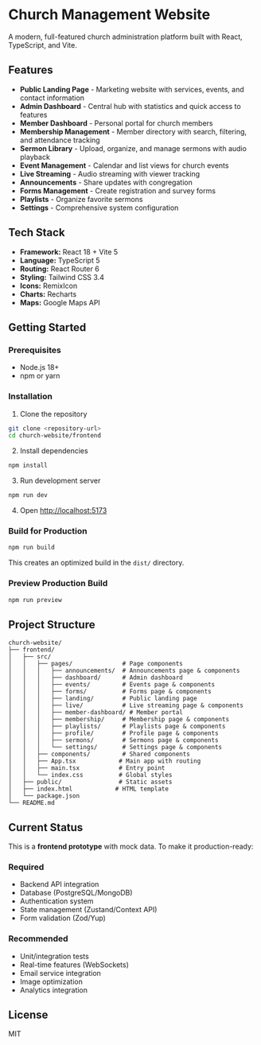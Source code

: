 # Church Management Website

A modern, full-featured church administration platform built with React, TypeScript, and Vite.

## Features

- **Public Landing Page** - Marketing website with services, events, and contact information
- **Admin Dashboard** - Central hub with statistics and quick access to features
- **Member Dashboard** - Personal portal for church members
- **Membership Management** - Member directory with search, filtering, and attendance tracking
- **Sermon Library** - Upload, organize, and manage sermons with audio playback
- **Event Management** - Calendar and list views for church events
- **Live Streaming** - Audio streaming with viewer tracking
- **Announcements** - Share updates with congregation
- **Forms Management** - Create registration and survey forms
- **Playlists** - Organize favorite sermons
- **Settings** - Comprehensive system configuration

## Tech Stack

- **Framework:** React 18 + Vite 5
- **Language:** TypeScript 5
- **Routing:** React Router 6
- **Styling:** Tailwind CSS 3.4
- **Icons:** RemixIcon
- **Charts:** Recharts
- **Maps:** Google Maps API

## Getting Started

### Prerequisites

- Node.js 18+
- npm or yarn

### Installation

1. Clone the repository
```bash
git clone <repository-url>
cd church-website/frontend
```

2. Install dependencies
```bash
npm install
```

3. Run development server
```bash
npm run dev
```

4. Open [http://localhost:5173](http://localhost:5173)

### Build for Production

```bash
npm run build
```

This creates an optimized build in the `dist/` directory.

### Preview Production Build

```bash
npm run preview
```

## Project Structure

```
church-website/
├── frontend/
│   ├── src/
│   │   ├── pages/              # Page components
│   │   │   ├── announcements/  # Announcements page & components
│   │   │   ├── dashboard/      # Admin dashboard
│   │   │   ├── events/         # Events page & components
│   │   │   ├── forms/          # Forms page & components
│   │   │   ├── landing/        # Public landing page
│   │   │   ├── live/           # Live streaming page & components
│   │   │   ├── member-dashboard/ # Member portal
│   │   │   ├── membership/     # Membership page & components
│   │   │   ├── playlists/      # Playlists page & components
│   │   │   ├── profile/        # Profile page & components
│   │   │   ├── sermons/        # Sermons page & components
│   │   │   └── settings/       # Settings page & components
│   │   ├── components/         # Shared components
│   │   ├── App.tsx            # Main app with routing
│   │   ├── main.tsx           # Entry point
│   │   └── index.css          # Global styles
│   ├── public/                # Static assets
│   ├── index.html            # HTML template
│   └── package.json
└── README.md
```

## Current Status

This is a **frontend prototype** with mock data. To make it production-ready:

### Required
- Backend API integration
- Database (PostgreSQL/MongoDB)
- Authentication system
- State management (Zustand/Context API)
- Form validation (Zod/Yup)

### Recommended
- Unit/integration tests
- Real-time features (WebSockets)
- Email service integration
- Image optimization
- Analytics integration

## License

MIT
